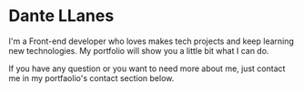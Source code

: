# Dante LLanes

I'm a Front-end developer who loves makes tech projects and keep learning new technologies.
My portfolio will show you a little bit what I can do.

If you have any question or you want to need more about me, just contact me in my portfaolio's contact section below.
